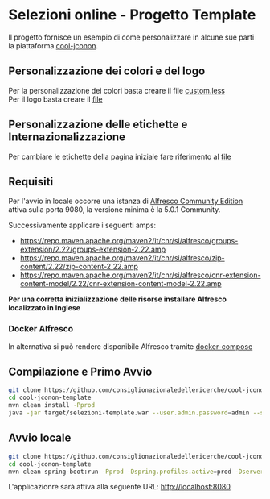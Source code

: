 # Selezioni online - Progetto Template

Il progetto fornisce un esempio di come personalizzare in alcune sue parti la piattaforma [cool-jconon](https://github.com/consiglionazionaledellericerche/cool-jconon).

## Personalizzazione dei colori e del logo

Per la personalizzazione dei colori basta creare il file [custom.less](src/main/less/custom.less)   
Per il logo basta creare il [file](src/main/resources/META-INF/img/logo.png)

## Personalizzazione delle etichette e Internazionalizzazione

Per cambiare le etichette della pagina iniziale fare riferimento al [file](src/main/resources/i18n/home_it.properties)   

## Requisiti

Per l'avvio in locale occorre una istanza di [Alfresco Community Edition](https://www.alfresco.com/thank-you/thank-you-downloading-alfresco-community-edition) attiva sulla porta 9080, la versione minima è la 5.0.1 Community.  

Successivamente applicare i seguenti amps:
- https://repo.maven.apache.org/maven2/it/cnr/si/alfresco/groups-extension/2.22/groups-extension-2.22.amp
- https://repo.maven.apache.org/maven2/it/cnr/si/alfresco/zip-content/2.22/zip-content-2.22.amp
- https://repo.maven.apache.org/maven2/it/cnr/si/alfresco/cnr-extension-content-model/2.22/cnr-extension-content-model-2.22.amp

**Per una corretta inizializzazione delle risorse installare Alfresco localizzato in Inglese**

### Docker Alfresco
In alternativa si può rendere disponibile Alfresco tramite [docker-compose](docker-compose/docker-compose.yml)   


## Compilazione e Primo Avvio

```bash
git clone https://github.com/consiglionazionaledellericerche/cool-jconon-template.git
cd cool-jconon-template
mvn clean install -Pprod
java -jar target/selezioni-template.war --user.admin.password=admin --server.servlet.context-path=/ --repository.base.url=http://localhost:9080/alfresco/ --spring.profiles.active=prod --spid.enable=true --spid.issuer.entityid=https://miauri.it --spid.destination=http://localhost/spid/send-response
```

## Avvio locale

```bash
git clone https://github.com/consiglionazionaledellericerche/cool-jconon-template.git
cd cool-jconon-template
mvn clean spring-boot:run -Pprod -Dspring.profiles.active=prod -Dserver.servlet.context-path=/ -Duser.admin.password=admin -Drepository.base.url=http://localhost:9080/alfresco/
```

L'applicazionre sarà attiva alla seguente URL: <http://localhost:8080>

